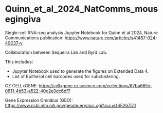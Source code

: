 # Quinn_et_al_2024_NatComms_mousegingiva
Single-cell RNA-seq analysis Jupyter Notebook for Quinn et al 2024, Nature Communications publication: https://www.nature.com/articles/s41467-024-49037-y 

Collaboration between Sequeira Lab and Byrd Lab. 

This includes:
* Jupyter Notebook used to generate the figures on Extended Data 4.
* List of Epithelial cell barcodes used for subclustering.

CZ CELLxGENE: https://cellxgene.cziscience.com/collections/67ba665e-0611-4b53-a522-40c2e0dc6df7

Gene Expression Omnibus (GEO): https://www.ncbi.nlm.nih.gov/geo/query/acc.cgi?acc=GSE267511
